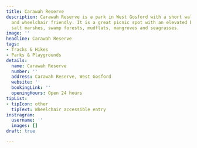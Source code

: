 ```yaml
---
title: Carawah Reserve
description: Carawah Reserve is a park in West Gosford with a short walk that is pram
  and wheelchair friendly. It is a great picnic spot with an elevated boardwalk over
  salt marshes, swamp forests, mudflats, mangroves and seagrasses.
image: ''
headline: Carawah Reserve
tags:
- Tracks & Hikes
- Parks & Playgrounds
details:
  name: Carawah Reserve
  number: ''
  address: Carawah Reserve, West Gosford
  website: ''
  bookingLink: ''
  openingHours: Open 24 hours
tipList:
- tipIcon: other
  tipText: Wheelchair accessible entry
instragram:
  username: ''
  images: []
draft: true

---
```

